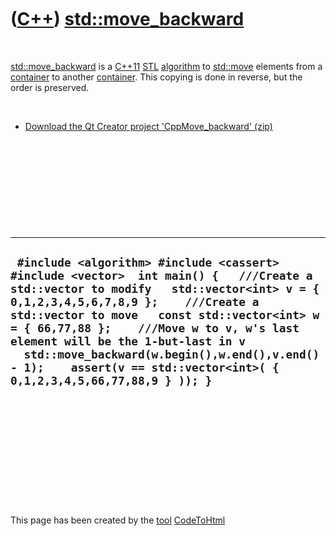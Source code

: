 



 

 

 

 

 

([C++](Cpp.htm)) [std::move\_backward](CppMove_backward.htm)
============================================================

 

[std::move\_backward](CppMove_backward.htm) is a [C++11](Cpp11.htm)
[STL](CppStl.htm) [algorithm](CppAlgorithm.htm) to
[std::move](CppMove.htm) elements from a [container](CppContainer.htm)
to another [container](CppContainer.htm). This copying is done in
reverse, but the order is preserved.

 

-   [Download the Qt Creator project
    'CppMove\_backward' (zip)](CppMove_backward.zip)

 

 

 

 

 

  -------------------------------------------------------------------------------------------------------------------------------------------------------------------------------------------------------------------------------------------------------------------------------------------------------------------------------------------------------------------------------------------------------------------------------------
  ` #include <algorithm> #include <cassert> #include <vector>  int main() {   ///Create a std::vector to modify   std::vector<int> v = { 0,1,2,3,4,5,6,7,8,9 };    ///Create a std::vector to move   const std::vector<int> w = { 66,77,88 };    ///Move w to v, w's last element will be the 1-but-last in v   std::move_backward(w.begin(),w.end(),v.end() - 1);    assert(v == std::vector<int>( { 0,1,2,3,4,5,66,77,88,9 } )); }`
  -------------------------------------------------------------------------------------------------------------------------------------------------------------------------------------------------------------------------------------------------------------------------------------------------------------------------------------------------------------------------------------------------------------------------------------

 

 

 

 

 





 




This page has been created by the [tool](Tools.htm)
[CodeToHtml](ToolCodeToHtml.htm)
